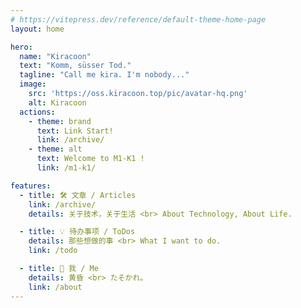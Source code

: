 ```yaml
---
# https://vitepress.dev/reference/default-theme-home-page
layout: home

hero:
  name: "Kiracoon"
  text: "Komm, süsser Tod."
  tagline: "Call me kira. I'm nobody..."
  image:
    src: 'https://oss.kiracoon.top/pic/avatar-hq.png'
    alt: Kiracoon
  actions:
    - theme: brand
      text: Link Start!
      link: /archive/
    - theme: alt
      text: Welcome to M1-K1 !
      link: /m1-k1/

features:
  - title: 🛠️ 文章 / Articles
    link: /archive/
    details: 关于技术，关于生活 <br> About Technology, About Life.

  - title: 💡 待办事项 / ToDos
    details: 那些想做的事 <br> What I want to do.
    link: /todo

  - title: 🧠 我 / Me
    details: 黄昏 <br> たそかれ。
    link: /about
---
```


